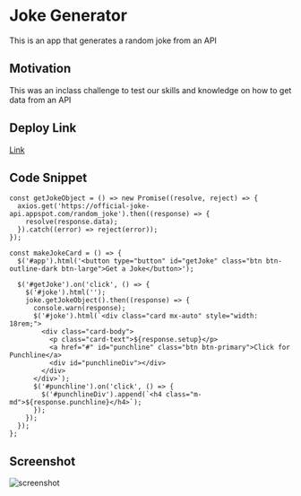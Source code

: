 # Joke Generator
This is an app that generates a random joke from an API

## Motivation
This was an inclass challenge to test our skills and knowledge on how to get data from an API

## Deploy Link
[Link](jokegenerator9000.netlify.app)

## Code Snippet
```
const getJokeObject = () => new Promise((resolve, reject) => {
  axios.get('https://official-joke-api.appspot.com/random_joke').then((response) => {
    resolve(response.data);
  }).catch((error) => reject(error));
});

const makeJokeCard = () => {
  $('#app').html('<button type="button" id="getJoke" class="btn btn-outline-dark btn-large">Get a Joke</button>');

  $('#getJoke').on('click', () => {
    $('#joke').html('');
    joke.getJokeObject().then((response) => {
      console.warn(response);
      $('#joke').html(`<div class="card mx-auto" style="width: 18rem;">
        <div class="card-body">
          <p class="card-text">${response.setup}</p>
          <a href="#" id="punchline" class="btn btn-primary">Click for Punchline</a>
          <div id="punchlineDiv"></div>
        </div>
      </div>`);
      $('#punchline').on('click', () => {
        $('#punchlineDiv').append(`<h4 class="m-md">${response.punchline}</h4>`);
      });
    });
  });
};
```
## Screenshot
![screenshot](https://i.postimg.cc/KjN00Y5T/joke-generator.png)
